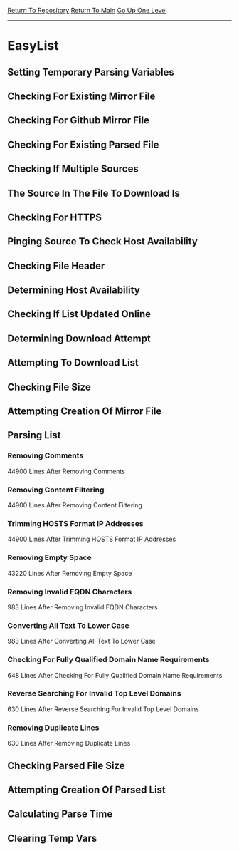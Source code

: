 [Return To Repository](https://github.com/deathbybandaid/piholeparser/)
[Return To Main](https://github.com/deathbybandaid/piholeparser/blob/master/RecentRunLogs/Mainlog.md)
[Go Up One Level](https://github.com/deathbybandaid/piholeparser/blob/master/RecentRunLogs/TopLevelScripts/30-Processing-Blacklists.md)
____________________________________
# EasyList
## Setting Temporary Parsing Variables
## Checking For Existing Mirror File
## Checking For Github Mirror File
## Checking For Existing Parsed File
## Checking If Multiple Sources
## The Source In The File To Download Is
## Checking For HTTPS
## Pinging Source To Check Host Availability
## Checking File Header
## Determining Host Availability
## Checking If List Updated Online
## Determining Download Attempt
## Attempting To Download List
## Checking File Size
## Attempting Creation Of Mirror File
## Parsing List
### Removing Comments
44900 Lines After Removing Comments
### Removing Content Filtering
44900 Lines After Removing Content Filtering
### Trimming HOSTS Format IP Addresses
44900 Lines After Trimming HOSTS Format IP Addresses
### Removing Empty Space
43220 Lines After Removing Empty Space
### Removing Invalid FQDN Characters
983 Lines After Removing Invalid FQDN Characters
### Converting All Text To Lower Case
983 Lines After Converting All Text To Lower Case
### Checking For Fully Qualified Domain Name Requirements
648 Lines After Checking For Fully Qualified Domain Name Requirements
### Reverse Searching For Invalid Top Level Domains
630 Lines After Reverse Searching For Invalid Top Level Domains
### Removing Duplicate Lines
630 Lines After Removing Duplicate Lines
## Checking Parsed File Size
## Attempting Creation Of Parsed List
## Calculating Parse Time
## Clearing Temp Vars
